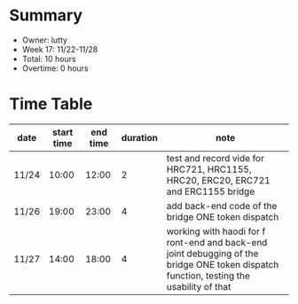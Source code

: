# Summary

* Owner: lutty
* Week 17: 11/22-11/28
* Total: 10 hours
* Overtime: 0 hours

# Time Table

| date  | start time | end time | duration | note                                                                                                                                    |
|-------|------------|----------|----------|-----------------------------------------------------------------------------------------------------------------------------------------|
| 11/24 | 10:00      | 12:00    | 2        | test and record vide for HRC721, HRC1155, HRC20, ERC20, ERC721 and ERC1155 bridge                                                       |
| 11/26 | 19:00      | 23:00    | 4        | add back-end code of the bridge ONE token dispatch                                                                                      |
| 11/27 | 14:00      | 18:00    | 4        | working with haodi for f ront-end and back-end joint debugging of the bridge ONE token dispatch function, testing the usability of that |
